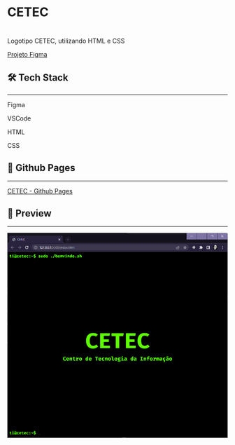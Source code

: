 <h1 style="margin-bottom: 40px">CETEC</h1>

<div>
  <p>Logotipo CETEC, utilizando HTML e CSS</p>

<a href="https://www.figma.com/file/spEDImAIKoKwPIVwiee4bw/CETEC?node-id=0%3A1&t=LEJ5CphCKMT92GQn-1">Projeto Figma</a>

</div>

<div>
  <h2 style="margin-top: 30px">🛠️ Tech Stack</h2>
  <hr>

  <p>Figma</p>
  <p>VSCode</p>
  <p>HTML</p>
  <p>CSS</p>

</div>

<div>
  <h2 style="margin-top: 30px">🔗 Github Pages</h2>
  <hr>
  <a href="https://raszanin.github.io/cetec/">CETEC - Github Pages</a>
</div>

<div>
  <h2 style="margin-top: 30px">👀 Preview</h2>
  <hr>
  <img src=".github/preview.png" alt="Capa">
</div>
